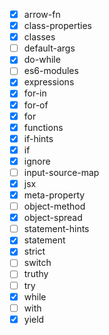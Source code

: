 - [x] arrow-fn
- [x] class-properties
- [x] classes
- [ ] default-args
- [x] do-while
- [ ] es6-modules
- [x] expressions
- [x] for-in
- [x] for-of
- [x] for
- [x] functions
- [x] if-hints
- [x] if
- [x] ignore
- [ ] input-source-map
- [x] jsx
- [x] meta-property
- [ ] object-method
- [x] object-spread
- [ ] statement-hints
- [x] statement
- [x] strict
- [ ] switch
- [ ] truthy
- [ ] try
- [x] while
- [ ] with
- [x] yield
